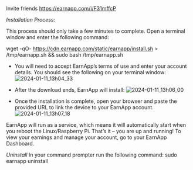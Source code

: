 Invite friends
https://earnapp.com/i/F31mffcP

*Installation Process:*

This process should only take a few minutes to complete. Open a terminal window and enter the following command:

wget -qO- https://cdn.earnapp.com/static/earnapp/install.sh > /tmp/earnapp.sh && sudo bash /tmp/earnapp.sh

- You will need to accept EarnApp’s terms of use and enter your account details. You should see the following on your terminal window:
![2024-01-11_13h04_33](https://github.com/selerakucs1/earnapp/assets/40531122/01f47ea0-1f2b-449f-a800-ad6d932ad5a9)

- After the download ends, EarnApp will install:
 ![2024-01-11_13h06_00](https://github.com/selerakucs1/earnapp/assets/40531122/8682b194-bc78-4483-8814-040f64e383d1)

- Once the installation is complete, open your browser and paste the provided URL to link the device to your EarnApp account. 
![2024-01-11_13h07_18](https://github.com/selerakucs1/earnapp/assets/40531122/3d62e56c-0f10-490e-a529-96d1a15835e0)

EarnApp will run as a service, which means it will automatically start when you reboot the Linux/Raspberry Pi.
That’s it – you are up and running! To view your earnings and manage your account, go to your EarnApp Dashboard.


*Uninstall*
In your command prompter run the following command: sudo earnapp uninstall

